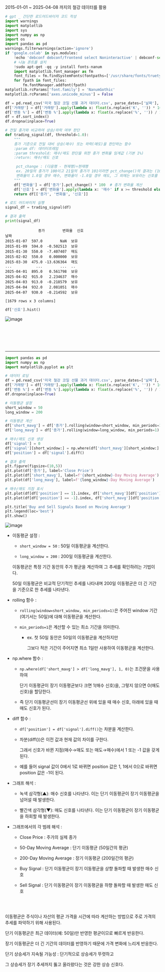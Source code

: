 2015-01-01 ~ 2025-04-08 까지의 철강 데이터를 활용

```py
# gpt _ 간단한 로드어드바이저 코드 작성  
import warnings
import matplotlib
import sys
import numpy as np
import os
import pandas as pd
warnings.filterwarnings(action='ignore')
if 'google.colab' in sys.modules:
    !echo 'debconf debconf/frontend select Noninteractive' | debconf-set-selections
    # 나눔 폰트를 설치
    !sudo apt-get -qq -y install fonts-nanum
    import matplotlib.font_manager as fm
    font_files = fm.findSystemFonts(fontpaths=['/usr/share/fonts/truetype/nanum'])
    for fpath in font_files:
        fm.fontManager.addfont(fpath)
matplotlib.rcParams['font.family'] = 'NanumGothic'
matplotlib.rcParams['axes.unicode_minus'] = False

df = pd.read_csv('미국 철강 코일 선물 과거 데이터.csv', parse_dates=['날짜'], index_col="날짜", thousands=",")
df['거래량'] = df['거래량'].apply(lambda x: float(x.replace('K', '')) * 1000 if isinstance(x, str) and 'K' in x else float(x))
df['변동 %'] = df['변동 %'].apply(lambda x: float(x.replace('%', '')) / 100 if isinstance(x, str) else x)
df = df.sort_index()
df.dropna(inplace=True)

# 전일 종가와 비교하여 상승/하락 여부 판단
def trading_signal(df, threshold=1.0):
    """
    종가 기준으로 전일 대비 상승(매수) 또는 하락(매도)을 판단하는 함수
    :param df: 데이터프레임
    :param threshold: 매수/매도 판단을 위한 종가 변화율 임계값 (기본 1%)
    :return: 매수/매도 신호

     pct_change : (다음행 - 현재행)÷현재행
     ex. 20일의 종가가 100이고 21일의 종가가 101이라면 pct_change()의 결과는 (101 - 100) / 100 = 0.01로 1% 상승
     변화율이 1.0일 경우 매수, 변화율이 -1.0일 경우 매도, 그 외에는 보유라는 신호를 띄운다. 
    """
    df['변화율'] = df['종가'].pct_change() * 100  # 종가 변화율 계산
    df['신호'] = df['변화율'].apply(lambda x: '매수' if x >= threshold else ('매도' if x <= -threshold else '보유'))
    return df[['종가', '변화율', '신호']]

# 로드 어드바이저 실행
signal_df = trading_signal(df)

# 결과 출력
print(signal_df)
```

```
               종가        변화율  신호
날짜                              
2015-01-07  597.0        NaN  보유
2015-01-09  594.0  -0.502513  보유
2015-01-30  550.0  -7.407407  매도
2015-02-02  550.0   0.000000  보유
2015-03-30  475.0 -13.636364  매도
...           ...        ...  ..
2025-04-01  895.0   0.561798  보유
2025-04-02  915.0   2.234637  매수
2025-04-03  913.0  -0.218579  보유
2025-04-04  932.0   2.081051  매수
2025-04-07  930.0  -0.214592  보유

[1679 rows x 3 columns]
```
```py
df['신호'].hist()
```
![image](https://github.com/user-attachments/assets/bb17084e-7d14-4bf7-99b6-e115515ae1b3)

<br><br><br><br>

---

```py
import pandas as pd
import numpy as np
import matplotlib.pyplot as plt

# 데이터 로딩
df = pd.read_csv('미국 철강 코일 선물 과거 데이터.csv', parse_dates=['날짜'], index_col="날짜", thousands=",")
df['거래량'] = df['거래량'].apply(lambda x: float(x.replace('K', '')) * 1000 if isinstance(x, str) and 'K' in x else float(x))
df['변동 %'] = df['변동 %'].apply(lambda x: float(x.replace('%', '')) / 100 if isinstance(x, str) else x)
df.dropna(inplace=True)

# 이동평균 설정
short_window = 50
long_window = 200

# 이동평균 계산
df['short_mavg'] = df['종가'].rolling(window=short_window, min_periods=1).mean()
df['long_mavg'] = df['종가'].rolling(window=long_window, min_periods=1).mean()

# 매수/매도 신호 생성
df['signal'] = 0
df['signal'][short_window:] = np.where(df['short_mavg'][short_window:] > df['long_mavg'][short_window:], 1, 0)
df['position'] = df['signal'].diff()

# 결과 출력
plt.figure(figsize=(10,5))
plt.plot(df['종가'], label='Close Price')
plt.plot(df['short_mavg'], label=f'{short_window}-Day Moving Average')
plt.plot(df['long_mavg'], label=f'{long_window}-Day Moving Average')

# 매수/매도 지점 표시
plt.plot(df[df['position'] == 1].index, df['short_mavg'][df['position'] == 1], '^', markersize=10, color='g', lw=0, label='Buy Signal')
plt.plot(df[df['position'] == -1].index, df['short_mavg'][df['position'] == -1], 'v', markersize=10, color='r', lw=0, label='Sell Signal')

plt.title('Buy and Sell Signals Based on Moving Average')
plt.legend(loc='best')
plt.show()
```
![image](https://github.com/user-attachments/assets/b949768e-a354-4ad6-90b1-9cbb8acedb3e)

- 이동평균 설정 :

  - `short_window = 50` : 50일 이동평균을 계산한다.

  - `long_window = 200` : 200일 이동평균을 계산한다.

  이동평균은 특정 기간 동안의 주가 평균을 계산하여 그 추세를 확인하려는 기법이다. 

  50일 이동평균은 비교적 단기적인 추세를 나타내며 200일 이동평균은 더 긴 기간을 기준으로 한 추세를 나타낸다.

- rolling 함수 :

  - `rolling(window=short_window, min_periods=1)`은 주어진 window 기간(여기서는 50일)에 대해 이동평균을 계산한다. 

  - `min_periods=1`은 계산할 수 있는 최소 기간을 의미한다. 

    - ex. 첫 50일 동안은 50일의 이동평균을 계산하지만  

      그보다 적은 기간이 주어지면 최소 1일만 사용하여 이동평균을 계산한다.

- np.where 함수 :

  - `np.where(df['short_mavg'] > df['long_mavg'], 1, 0)`는 조건문을 사용하여 

    단기 이동평균이 장기 이동평균보다 크면 1(매수 신호)을, 그렇지 않으면 0(매도 신호)을 할당한다.

  - 즉 단기 이동평균선이 장기 이동평균선 위에 있을 때 매수 신호, 아래에 있을 때 매도 신호가 된다.

- diff 함수 :

  - `df['position'] = df['signal'].diff()`는 차분을 계산한다.

  - 차분(diff())은 이전 값과 현재 값의 차이를 구한다. 

    그래서 신호가 바뀐 지점(매수→매도 또는 매도→매수)에서 1 또는 -1 값을 갖게 된다.

  - 예를 들어 signal 값이 0에서 1로 바뀌면 position 값은 1, 1에서 0으로 바뀌면 position 값은 -1이 된다. 

- 그래프 해석 :

  - 녹색 삼각형(▲): 매수 신호를 나타낸다. 이는 단기 이동평균이 장기 이동평균을 넘어설 때 발생한다.

  - 빨간색 삼각형(▼): 매도 신호를 나타낸다. 이는 단기 이동평균이 장기 이동평균을 하회할 때 발생한다.

- 그래프에서의 각 범례 해석 :

  - Close Price : 주가의 실제 종가

  - 50-Day Moving Average : 단기 이동평균 (50일간의 평균)

  - 200-Day Moving Average : 장기 이동평균 (200일간의 평균)

  - Buy Signal : 단기 이동평균이 장기 이동평균을 상향 돌파할 때 발생한 매수 신호

  - Sell Signal : 단기 이동평균이 장기 이동평균을 하향 돌파할 때 발생한 매도 신호

<br><br>

이동평균은 주식이나 자산의 평균 가격을 시간에 따라 계산하는 방법으로 주로 가격의 추세를 파악하기 위해 사용된다.

단기 이동평균은 최근 데이터(예: 50일)만 반영한 평균이므로 빠르게 반응한다. 

장기 이동평균은 더 긴 기간의 데이터를 반영하기 때문에 가격 변화에 느리게 반응한다.  

단기 상승세가 지속될 가능성 : 단기적으로 상승세가 뚜렷하고 

그 상승세가 장기 추세까지 뚫고 올라왔다는 것은 강한 상승 신호다.



